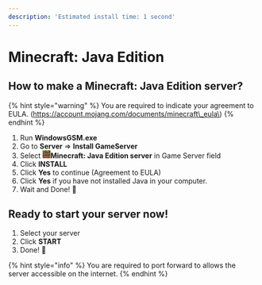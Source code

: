 ```yaml
---
description: 'Estimated install time: 1 second'
---
```


# Minecraft: Java Edition

## How to make a Minecraft: Java Edition server?

{% hint style="warning" %}
You are required to indicate your agreement to EULA. \(https://account.mojang.com/documents/minecraft\_eula\)
{% endhint %}

1. Run **WindowsGSM.exe**
2. Go to **Server** =&gt; **Install GameServer**
3. Select ![](../../.gitbook/assets/mc.png)**Minecraft: Java Edition server** in Game Server field
4. Click **INSTALL**
5. Click **Yes** to continue \(Agreement to EULA\)
6. Click **Yes** if you have not installed Java in your computer.
7. Wait and Done! 🤩 

## Ready to start your server now!

1. Select your server
2. Click **START**
3. Done! 🥳

{% hint style="info" %}
You are required to port forward to allows the server accessible on the internet.
{% endhint %}





